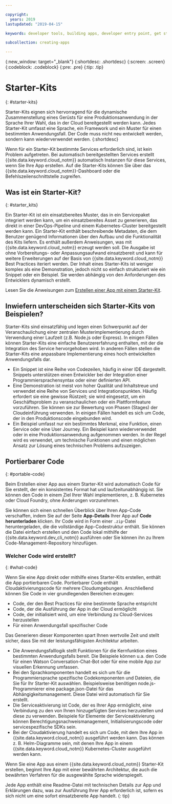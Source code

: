 ```yaml
---

copyright:
  years: 2019
lastupdated: "2019-04-15"

keywords: developer tools, building apps, developer entry point, get started coding, starter kit

subcollection: creating-apps

---
```

{:new_window: target="_blank"}
{:shortdesc: .shortdesc}
{:screen: .screen}
{:codeblock: .codeblock}
{:pre: .pre}
{:tip: .tip}

# Starter-Kits
{: #starter-kits}

Starter-Kits eignen sich hervorragend für die dynamische Zusammenstellung eines Gerüsts für eine Produktionsanwendung in der Sprache Ihrer Wahl, das in der Cloud bereitgestellt werden kann. Jedes Starter-Kit umfasst eine Sprache, ein Framework und ein Muster für einen bestimmten Anwendungsfall. Der Code muss nicht neu entwickelt werden, sondern kann wiederverwendet werden.
{:shortdesc}

Wenn für ein Starter-Kit bestimmte Services erforderlich sind, ist kein Problem aufgetreten. Bei automatisch bereitgestellten Services erstellt {{site.data.keyword.cloud_notm}} automatisch Instanzen für diese Services, wenn Sie Ihre App erstellen. Auf die Starter-Kits können Sie über das {{site.data.keyword.cloud_notm}}-Dashboard oder die Befehlszeilenschnittstelle zugreifen.

## Was ist ein Starter-Kit?
{: #starter_kits}

Ein Starter-Kit ist ein einsatzbereites Muster, das in ein Servicepaket integriert werden kann, um ein einsatzbereites Asset zu generieren, das direkt in einer DevOps-Pipeline und einem Kubernetes-Cluster bereitgestellt werden kann. Ein Starter-Kit enthält beschreibende Metadaten, die dem Benutzer genügend Informationen über den Aufbau und die Funktionalität des Kits liefern. Es enthält außerdem Anweisungen, was mit {{site.data.keyword.cloud_notm}} erzeugt werden soll. Die Ausgabe ist ohne Vorbereitungs- oder Anpassungsaufwand einsatzbereit und kann für weitere Erweiterungen auf der Basis von {{site.data.keyword.cloud_notm}} Best Practices iteriert werden. Der Inhalt eines Starter-Kits ist weniger komplex als eine Demonstration, jedoch nicht so einfach strukturiert wie ein Snippet oder ein Beispiel. Sie werden abhängig von den Anforderungen des Entwicklers dynamisch erstellt.

Lesen Sie die Anweisungen zum [Erstellen einer App mit einem Starter-Kit](/docs/apps?topic=creating-apps-tutorial-starterkit).

## Inwiefern unterscheiden sich Starter-Kits von Beispielen?
Starter-Kits sind einsatzfähig und legen einen Schwerpunkt auf der Veranschaulichung einer zentralen Musterimplementierung durch Verwendung einer Laufzeit (z.B. Node.js oder Express). In einigen Fällen können Starter-Kits eine einfache Benutzererfahrung enthalten, mit der die Integration des Service hervorgehoben wird. In anderen Fällen stellen die Starter-Kits eine anpassbare Implementierung eines hoch entwickelten Anwendungsfalls dar.

* Ein Snippet ist eine Reihe von Codezeilen, häufig in einer IDE dargestellt. Snippets unterstützen einen Entwickler bei der Integration einer Programmiersprachensyntax oder einer definierten API.
* Eine Demonstration ist meist von hoher Qualität und Inhaltstreue und verwendet eine Reihe von Services und Integrationspunkten. Häufig erfordert sie eine gewisse Rüstzeit; sie wird eingesetzt, um ein Geschäftsproblem zu veranschaulichen oder ein Plattformfeature vorzuführen. Sie können sie zur Bewertung von Phasen (Stages) der Cloudeinführung verwenden. In einigen Fällen handelt es sich um Code, der in den Produktionscode eingebunden wird.
* Ein Beispiel umfasst nur ein bestimmtes Merkmal, eine Funktion, einen Service oder eine User Journey. Ein Beispiel kann wiederverwendet oder in eine Produktionsanwendung aufgenommen werden. In der Regel wird es verwendet, um technische Funktionen und einen möglichen Ansatz zur Lösung eines technischen Problems aufzuzeigen.

## Portierbarer Code
{: #portable-code}

Beim Erstellen einer App aus einem Starter-Kit wird automatisch Code für Sie erstellt, der ein konsistentes Format hat und laufzeitunabhängig ist. Sie können den Code in einem Ziel Ihrer Wahl implementieren, z. B. Kubernetes oder Cloud Foundry, ohne Änderungen vorzunehmen.

Sie können sich einen schnellen Überblick über Ihren App-Code verschaffen, indem Sie auf der Seite **App-Details** Ihrer App auf **Code herunterladen** klicken. Ihr Code wird in Form einer `.zip`-Datei heruntergeladen, die die vollständige App-Codestruktur enthält. Sie können die Datei einfach erstellen und den Code lokal mithilfe der {{site.data.keyword.dev_cli_notm}} ausführen oder Sie können ihn zu Ihrem Code-Management-Repository hinzufügen.

### Welcher Code wird erstellt?
{: #what-code}

Wenn Sie eine App direkt oder mithilfe eines Starter-Kits erstellen, enthält die App portierbaren Code. Portierbarer Code enthält Cloudaktivierungscode für mehrere Cloudumgebungen. Anschließend können Sie Code in vier grundlegenden Bereichen erzeugen:
* Code, der den Best Practices für eine bestimmte Sprache entspricht
* Code, der die Ausführung der App in der Cloud ermöglicht
* Code, der initialisiert wird, um eine Verbindung zu Cloud-Services herzustellen
* Für einen Anwendungsfall spezifischer Code

Das Generieren dieser Komponenten spart Ihnen wertvolle Zeit und stellt sicher, dass Sie mit der leistungsfähigsten Architektur arbeiten.

* Die Anwendungsfalllogik stellt Funktionen für die Kernfunktion eines bestimmten Anwendungsfalls bereit. Die Beispiele können u.a. den Code für einen Watson Conversation-Chat-Bot oder für eine mobile App zur visuellen Erkennung umfassen.
* Bei den Sprachkomponenten handelt es sich um für die Programmiersprache spezifische Codekomponenten und Dateien, die Sie für Ihr Starter-Kit auswählen. Beispielsweise benötigen node.js-Programmierer eine package.json-Datei für das Abhängigkeitsmanagement. Diese Datei wird automatisch für Sie erstellt.
* Die Serviceaktivierung ist Code, der es Ihrer App ermöglicht, eine Verbindung zu den von Ihnen hinzugefügten Services herzustellen und diese zu verwenden. Beispiele für Elemente der Serviceaktivierung können Berechtigungsnachweismanagement, Initialisierungscode oder servicespezifische SDKs sein.
* Bei der Cloudaktivierung handelt es sich um Code, mit dem Ihre App in {{site.data.keyword.cloud_notm}} ausgeführt werden kann. Das können z. B. Helm-Diagramme sein, mit denen Ihre App in einem {{site.data.keyword.cloud_notm}} Kubernetes-Cluster ausgeführt werden kann.

Wenn Sie eine App aus einem {{site.data.keyword.cloud_notm}} Starter-Kit erstellen, beginnt Ihre App mit einer bewährten Architektur, die auch die bewährten Verfahren für die ausgewählte Sprache widerspiegelt.

Jede App enthält eine Readme-Datei mit technischen Details zur App und Erklärungen dazu, was zur Ausführung Ihrer App erforderlich ist, sofern es sich nicht um eine sofort einsatzbereite App handelt.
{: tip}
